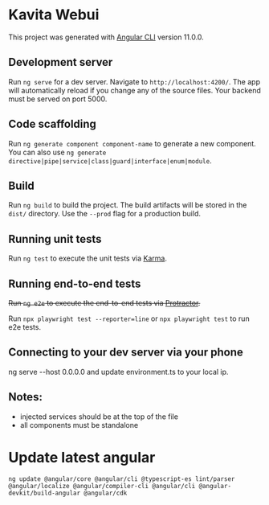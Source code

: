 # Kavita Webui

This project was generated with [Angular CLI](https://github.com/angular/angular-cli) version 11.0.0.

## Development server

Run `ng serve` for a dev server. Navigate to `http://localhost:4200/`. The app will automatically reload if you change any of the source files.
Your backend must be served on port 5000.

## Code scaffolding

Run `ng generate component component-name` to generate a new component. You can also use `ng generate directive|pipe|service|class|guard|interface|enum|module`.

## Build

Run `ng build` to build the project. The build artifacts will be stored in the `dist/` directory. Use the `--prod` flag for a production build.

## Running unit tests

Run `ng test` to execute the unit tests via [Karma](https://karma-runner.github.io).

## Running end-to-end tests

~~Run `ng e2e` to execute the end-to-end tests via [Protractor](http://www.protractortest.org/).~~

Run `npx playwright test --reporter=line` or `npx playwright test` to run e2e tests. 

## Connecting to your dev server via your phone

ng serve --host 0.0.0.0
and update environment.ts to your local ip. 

## Notes:
- injected services should be at the top of the file
- all components must be standalone

# Update latest angular
`ng update @angular/core @angular/cli @typescript-es
lint/parser @angular/localize @angular/compiler-cli @angular/cli @angular-devkit/build-angular @angular/cdk`
